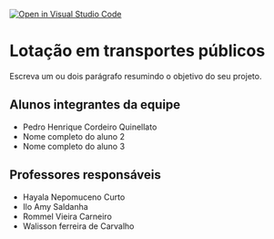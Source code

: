 [![Open in Visual Studio Code](https://classroom.github.com/assets/open-in-vscode-2e0aaae1b6195c2367325f4f02e2d04e9abb55f0b24a779b69b11b9e10269abc.svg)](https://classroom.github.com/online_ide?assignment_repo_id=15990049&assignment_repo_type=AssignmentRepo)
# Lotação em transportes públicos 

Escreva um ou dois parágrafo resumindo o objetivo do seu projeto.

## Alunos integrantes da equipe

* Pedro Henrique Cordeiro Quinellato
* Nome completo do aluno 2
* Nome completo do aluno 3

## Professores responsáveis

* Hayala Nepomuceno Curto
* Ilo Amy Saldanha
* Rommel Vieira Carneiro
* Walisson ferreira de Carvalho

